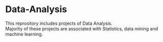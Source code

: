 # Data-Analysis
This reprository includes projects of Data Analysis.  
Majority of these projects are associated with Statistics, data mining and machine learning.


